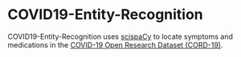 # COVID19-Entity-Recognition

COVID19-Entity-Recognition uses [scispaCy](https://allenai.github.io/scispacy/) to locate symptoms and medications in the
[COVID-19 Open Research Dataset (CORD-19)](https://www.semanticscholar.org/cord19).
